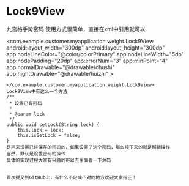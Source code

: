 # Lock9View
九宫格手势密码
使用方式很简单，直接在xml中引用就可以

<com.example.customer.myapplication.weight.Lock9View
        android:layout_width="300dp"
        android:layout_height="300dp"
        app:nodeLineColor="@color/colorPrimary"
        app:nodeLineWidth="5dp"
        app:nodePadding="20dp"
        app:errorNum="3"
        app:minPoint="4"
        app:normalDrawable="@drawable/chushi"
        app:hightDrawable="@drawable/huizhi"
        >

    </com.example.customer.myapplication.weight.Lock9View>
    Lock9View中有这么一个方法
    /**
     * 设置已有密码
     *
     * @param lock
     */
    public void setLock(String lock) {
        this.lock = lock;
        this.isSetLock = false;
    }
    是用来设置已经保存的密码的，如果设置了这个密码，那么接下来的就是解锁操作
    当然，默认是设置密码的操作
    具体的实现过程大家有兴趣的可以去里面看一下源码
    
    
    首次提交到GitHub上，有什么不足或不对的地方欢迎大家指正！
